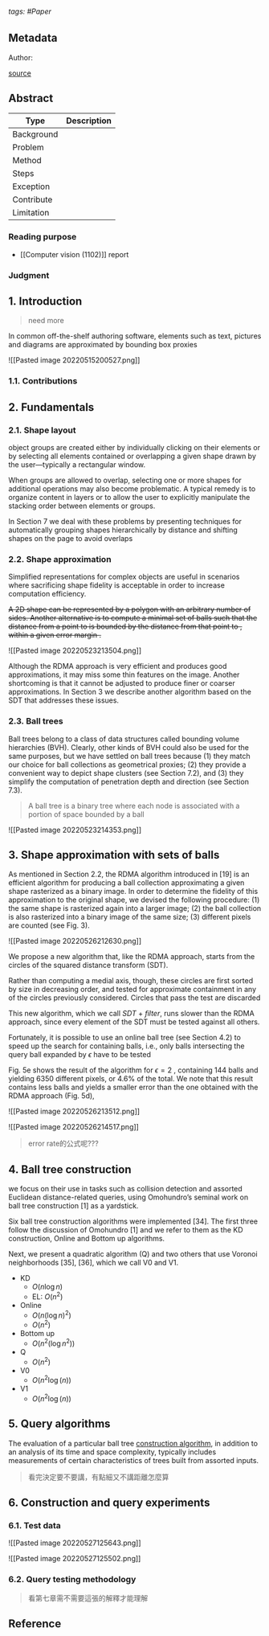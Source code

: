 ###### tags: #Paper

## Metadata

Author: 

[source](https://www-sciencedirect-com.nutc.idm.oclc.org/science/article/pii/S0097849322000231)

## Abstract

| Type       | Description |
| ---------- | ----------- |
| Background |             |
| Problem    |             |
| Method     |             |
| Steps      |             |
| Exception  |             |
| Contribute |             |
| Limitation |             |

### Reading purpose
- [[Computer vision (1102)]] report
### Judgment

## 1. Introduction
> need more

In common off-the-shelf authoring software, elements such as text, pictures and diagrams are approximated by bounding box proxies

![[Pasted image 20220515200527.png]]

### 1.1. Contributions

## 2. Fundamentals
### 2.1. Shape layout
object groups are created either by individually clicking on their elements or by selecting all elements contained or overlapping a given shape drawn by the user—typically a rectangular window.

When groups are allowed to overlap, selecting one or more shapes for additional operations may also become problematic. A typical remedy is to organize content in layers or to allow the user to explicitly manipulate the stacking order between elements or groups.

In Section 7 we deal with these problems by presenting techniques for automatically grouping shapes hierarchically by distance and shifting shapes on the page to avoid overlaps

### 2.2. Shape approximation
Simplified representations for complex objects are useful in scenarios where sacrificing shape fidelity is acceptable in order to increase computation efficiency.

~~A 2D shape  can be represented by a polygon with an arbitrary number of sides. Another alternative is to compute a minimal set of balls  such that the distance from a point to  is bounded by the distance from that point to , within a given error margin .~~

![[Pasted image 20220523213504.png]]

Although the RDMA approach is very efficient and produces good approximations, it may miss some thin features on the image. Another shortcoming is that it cannot be adjusted to produce finer or coarser approximations. In Section 3 we describe another algorithm based on the SDT that addresses these issues.

### 2.3. Ball trees
Ball trees belong to a class of data structures called bounding volume hierarchies (BVH). Clearly, other kinds of BVH could also be used for the same purposes, but we have settled on ball trees because (1) they match our choice for ball collections as geometrical proxies; (2) they provide a convenient way to depict shape clusters (see Section 7.2), and (3) they simplify the computation of penetration depth and direction (see Section 7.3). 

> A ball tree is a binary tree where each node is associated with a portion of space bounded by a ball

![[Pasted image 20220523214353.png]]

## 3. Shape approximation with sets of balls
As mentioned in Section 2.2, the RDMA algorithm introduced in [19] is an efficient algorithm for producing a ball collection approximating a given shape rasterized as a binary image. In order to determine the fidelity of this approximation to the original shape, we devised the following procedure: (1) the same shape is rasterized again into a larger image; (2) the ball collection is also rasterized into a binary image of the same size; (3) different pixels are counted (see Fig. 3).

![[Pasted image 20220526212630.png]]

We propose a new algorithm that, like the RDMA approach, starts from the circles of the squared distance transform (SDT).

Rather than computing a medial axis, though, these circles are first sorted by size in decreasing order, and tested for approximate containment in any of the circles previously considered. Circles that pass the test are discarded

This new algorithm, which we call _SDT_ + _filter_, runs slower than the RDMA approach, since every element of the SDT must be tested against all others.

Fortunately, it is possible to use an online ball tree (see Section 4.2) to speed up the search for containing balls, i.e., only balls intersecting the query ball expanded by $\epsilon$ have to be tested

Fig. 5e shows the result of the algorithm for $\epsilon=2$ , containing 144 balls and yielding 6350 different pixels, or 4.6% of the total. We note that this result contains less balls and yields a smaller error than the one obtained with the RDMA approach (Fig. 5d),

![[Pasted image 20220526213512.png]]

![[Pasted image 20220526214517.png]]
> error rate的公式呢???

## 4. Ball tree construction

we focus on their use in tasks such as collision detection and assorted Euclidean distance-related queries, using Omohundro’s seminal work on ball tree construction [1] as a yardstick.

Six ball tree construction algorithms were implemented [34]. The first three follow the discussion of Omohundro [1] and we refer to them as the KD construction, Online and Bottom up algorithms.

Next, we present a quadratic algorithm (Q) and two others that use Voronoi neighborhoods [35], [36], which we call V0 and V1.

- KD
	- $O(n \log n)$
	- EL: $O(n^2)$
- Online
	- $O(n(\log n)^2)$
	- $O(n^2)$
- Bottom up
	- $O(n^2(\log n^2))$
- Q
	- $O(n^2)$
- V0
	- $O(n^2 \log(n))$
- V1
	- $O(n^2 \log(n))$

## 5. Query algorithms
The evaluation of a particular ball tree [construction algorithm](https://www-sciencedirect-com.nutc.idm.oclc.org/topics/computer-science/construction-algorithm "Learn more about construction algorithm from ScienceDirect's AI-generated Topic Pages"), in addition to an analysis of its time and space complexity, typically includes measurements of certain characteristics of trees built from assorted inputs.

> 看完決定要不要講，有點細又不講距離怎麼算

## 6. Construction and query experiments

### 6.1. Test data

![[Pasted image 20220527125643.png]]

![[Pasted image 20220527125502.png]]

### 6.2. Query testing methodology

> 看第七章需不需要這張的解釋才能理解

## Reference
